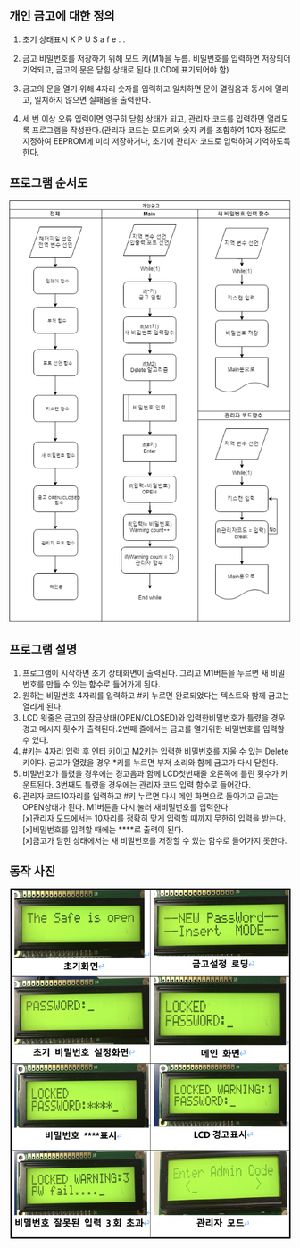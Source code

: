 ## 개인 금고에 대한 정의

1. 초기 상태표시
   K P U S a f e . .

2. 금고 비밀번호를 저장하기 위해 모드 키(M1)을 누름. 비밀번호를 입력하면 저장되어 기억되고, 금고의 문은 닫힘 상태로 된다.(LCD에 표기되어야 함)
3. 금고의 문을 열기 위해 4자리 숫자를 입력하고 일치하면 문이 열림음과 동시에 열리고, 일치하지 않으면 실패음을 출력한다.

4. 세 번 이상 오류 입력이면 영구히 닫힘 상태가 되고, 관리자 코드를 입력하면 열리도록 프로그램을 작성한다.(관리자 코드는 모드키와 숫자 키를 조합하여 10자 정도로 지정하여 EEPROM에 미리 저장하거나, 초기에 관리자 코드로 입력하여 기억하도록 한다.

## 프로그램 순서도

![Diagram](img/diagram.png)

## 프로그램 설명

1. 프로그램이 시작하면 초기 상태화면이 출력된다. 그리고 M1버튼을 누르면 새 비밀번호를 만들 수 있는 함수로 들어가게 된다.
2. 원하는 비밀번호 4자리를 입력하고 #키 누르면 완료되었다는 텍스트와 함께 금고는 열리게 된다.
3. LCD 윗줄은 금고의 잠금상태(OPEN/CLOSED)와 입력한비밀번호가 틀렸을 경우 경고 메시지 횟수가 출력된다.2번째 줄에서는 금고를 열기위한 비밀번호를 입력할 수 있다.
4. #키는 4자리 입력 후 엔터 키이고 M2키는 입력한 비밀번호를 지울 수 있는 Delete키이다. 금고가 열렸을 경우 \*키를 누르면 부저 소리와 함께 금고가 다시 닫힌다.
5. 비밀번호가 틀렸을 경우에는 경고음과 함께 LCD첫번째줄 오른쪽에 틀린 횟수가 카운트된다. 3번째도 틀렸을 경우에는 관리자 코드 입력 함수로 들어간다.
6. 관리자 코드10자리를 입력하고 #키 누르면 다시 메인 화면으로 돌아가고 금고는 OPEN상태가 된다. M1버튼을 다시 눌러 새비밀번호를 입력한다.  
   [x]관리자 모드에서는 10자리를 정확히 맞게 입력할 때까지 무한히 입력을 받는다.  
   [x]비밀번호를 입력할 때에는 \*\*\*\*로 출력이 된다.  
   [x]금고가 닫힌 상태에서는 새 비밀번호를 저장할 수 있는 함수로 들어가지 못한다.

## 동작 사진

![Process](img/process.png)
